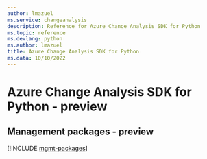```yaml
---
author: lmazuel
ms.service: changeanalysis
description: Reference for Azure Change Analysis SDK for Python
ms.topic: reference
ms.devlang: python
ms.author: lmazuel
title: Azure Change Analysis SDK for Python
ms.data: 10/10/2022
---
```

# Azure Change Analysis SDK for Python - preview

## Management packages - preview
[!INCLUDE [mgmt-packages](change-analysis-mgmt-index.md)]
